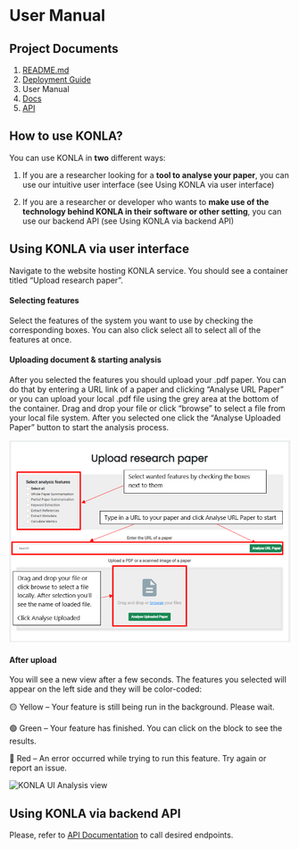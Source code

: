 # User Manual

## Project Documents
1. [README.md](../readme.md)
2. [Deployment Guide](DeploymentGuide.md)
3. User Manual
4. [Docs](KONLA_Documentation.pdf)
5. [API](Endpoint.md)

## How to use KONLA?
You can use KONLA in **two** different ways:

1. If you are a researcher looking for a **tool to analyse your paper**, you can use our intuitive user interface (see Using KONLA via user interface)

2. If you are a researcher or developer who wants to **make use of the technology behind KONLA in their software or other setting**, you can use our backend API (see Using KONLA via backend API)

## Using KONLA via user interface

Navigate to the website hosting KONLA service. You should see a container titled “Upload research paper”.

#### Selecting features
Select the features of the system you want to use by checking the corresponding boxes. You can also click select all to select all of the features at once.
#### Uploading document & starting analysis
After you selected the features you should upload your .pdf paper. You can do that by entering a URL link of a paper and clicking “Analyse URL Paper” or you can upload your local .pdf file using the grey area at the bottom of the container. Drag and drop your file or click “browse” to select a file from your local file system.  After you selected one click the “Analyse Uploaded Paper” button to start the analysis process.

![KONLA UI upload view](images/ui_upload.png)

#### After upload
You will see a new view after a few seconds. The features you selected will appear on the left side and they will be color-coded:

🟡 Yellow – Your feature is still being run in the background. Please wait.

🟢 Green – Your feature has finished. You can click on the block to see the results.

🔴 Red – An error occurred while trying to run this feature. Try again or report an issue.


![KONLA UI Analysis view](images/ui_demo.gif)


## Using KONLA via backend API
Please, refer to [API Documentation](Endpoint.md) to call desired endpoints.